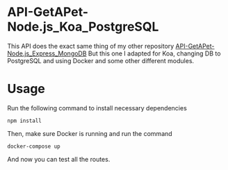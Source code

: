 # API-GetAPet-Node.js_Koa_PostgreSQL
This API does the exact same thing of my other repository [API-GetAPet-Node.js_Express_MongoDB](https://github.com/pedropereiraassis/API-GetAPet-Node.js_Express_MongoDB)
But this one I adapted for Koa, changing DB to PostgreSQL and using Docker and some other different modules.

# Usage
Run the following command to install necessary dependencies
```
npm install
```

Then, make sure Docker is running and run the command
```
docker-compose up
```

And now you can test all the routes.
